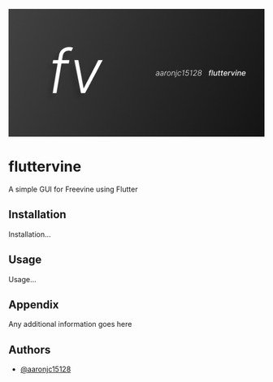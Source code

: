 ![coverimage](https://github.com/aaronjc15128/fluttervine/blob/main/assets/covers/README.md%20Cover.png)

# fluttervine
A simple GUI for Freevine using Flutter

## Installation
Installation...

## Usage
Usage...

## Appendix
Any additional information goes here

## Authors
- [@aaronjc15128](https://www.github.com/aaronjc15128)
